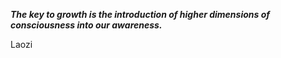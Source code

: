 _**The key to growth is the introduction of higher dimensions of consciousness into our awareness.**_

Laozi